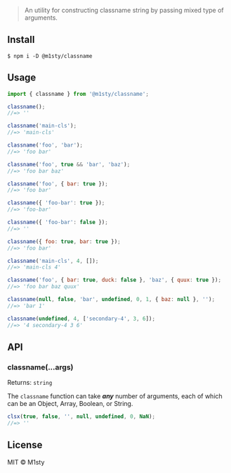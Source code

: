 > An utility for constructing classname string by passing mixed type of arguments.

## Install

```
$ npm i -D @m1sty/classname
```

## Usage

```js
import { classname } from '@m1sty/classname';

classname();
//=> ''

classname('main-cls');
//=> 'main-cls'

classname('foo', 'bar');
//=> 'foo bar'

classname('foo', true && 'bar', 'baz');
//=> 'foo bar baz'

classname('foo', { bar: true });
//=> 'foo bar'

classname({ 'foo-bar': true });
//=> 'foo-bar'

classname({ 'foo-bar': false });
//=> ''

classname({ foo: true, bar: true });
//=> 'foo bar'

classname('main-cls', 4, []);
//=> 'main-cls 4'

classname('foo', { bar: true, duck: false }, 'baz', { quux: true });
//=> 'foo bar baz quux'

classname(null, false, 'bar', undefined, 0, 1, { baz: null }, '');
//=> 'bar 1'

classname(undefined, 4, ['secondary-4', 3, 6]);
//=> '4 secondary-4 3 6'
```


## API

### classname(...args)
Returns: `string`

The `classname` function can take ***any*** number of arguments, each of which can be an Object, Array, Boolean, or String.

```js
clsx(true, false, '', null, undefined, 0, NaN);
//=> ''
```

## License

MIT © M1sty